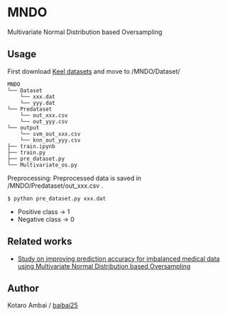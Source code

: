 # MNDO
Multivariate Normal Distribution based Oversampling

## Usage

First download [Keel datasets](http://sci2s.ugr.es/keel/datasets.php) and move to /MNDO/Dataset/

    MNDO
    └── Dataset
        └── xxx.dat
        └── yyy.dat
    └── Predataset
        └── out_xxx.csv
        └── out_yyy.csv
    └── output
        └── svm_out_xxx.csv
        └── knn_out_yyy.csv        
    ├── train.ipynb
    ├── train.py
    ├── pre_dataset.py
    └── Multivariate_os.py 

Preprocessing:
Preprocessed data is saved in /MNDO/Predataset/out_xxx.csv .

    $ python pre_dataset.py xxx.dat

- Positive class -> 1
- Negative class -> 0

## Related works
- [Study on improving prediction accuracy for imbalanced medical data using Multivariate Normal Distribution based Oversampling](http://sotsuron.sd.soft.iwate-pu.ac.jp/images/sotsuron/PDF/0312014015_20180111111148_0312014015.pdf)

## Author
Kotaro Ambai / [baibai25](https://github.com/baibai25)
